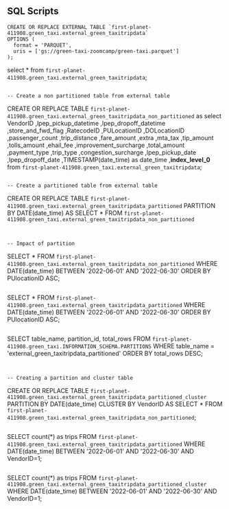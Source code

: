 ## SQL Scripts
```
CREATE OR REPLACE EXTERNAL TABLE `first-planet-411908.green_taxi.external_green_taxitripdata`
OPTIONS (
  format = 'PARQUET',
  uris = ['gs://green-taxi-zoomcamp/green-taxi.parquet']
);
```
select * from `first-planet-411908.green_taxi.external_green_taxitripdata`;
```

-- Create a non partitioned table from external table
```
CREATE OR REPLACE TABLE `first-planet-411908.green_taxi.external_green_taxitripdata_non_partitioned`
as select VendorID ,lpep_pickup_datetime ,lpep_dropoff_datetime ,store_and_fwd_flag ,RatecodeID ,PULocationID ,DOLocationID ,passenger_count ,trip_distance ,fare_amount ,extra ,mta_tax ,tip_amount ,tolls_amount ,ehail_fee ,improvement_surcharge ,total_amount ,payment_type ,trip_type ,congestion_surcharge ,lpep_pickup_date ,lpep_dropoff_date ,TIMESTAMP(date_time) as date_time  ,__index_level_0__  from `first-planet-411908.green_taxi.external_green_taxitripdata`;
```

-- Create a partitioned table from external table
```
CREATE OR REPLACE TABLE `first-planet-411908.green_taxi.external_green_taxitripdata_partitioned`
PARTITION BY
  DATE(date_time) AS
SELECT * FROM `first-planet-411908.green_taxi.external_green_taxitripdata_non_partitioned` 
```


-- Impact of partition
```
SELECT * FROM `first-planet-411908.green_taxi.external_green_taxitripdata_non_partitioned`
WHERE DATE(date_time) BETWEEN '2022-06-01' AND '2022-06-30'
ORDER BY PUlocationID ASC;
```

```
SELECT * FROM `first-planet-411908.green_taxi.external_green_taxitripdata_partitioned`
WHERE DATE(date_time) BETWEEN '2022-06-01' AND '2022-06-30'
ORDER BY PUlocationID ASC;
```

```
SELECT table_name, partition_id, total_rows
FROM `first-planet-411908.green_taxi.INFORMATION_SCHEMA.PARTITIONS`
WHERE table_name = 'external_green_taxitripdata_partitioned'
ORDER BY total_rows DESC;
```


-- Creating a partition and cluster table
```
CREATE OR REPLACE TABLE `first-planet-411908.green_taxi.external_green_taxitripdata_partitioned_cluster`
PARTITION BY DATE(date_time)
CLUSTER BY VendorID AS
SELECT * FROM `first-planet-411908.green_taxi.external_green_taxitripdata_non_partitioned`;
```

```
SELECT count(*) as trips
FROM `first-planet-411908.green_taxi.external_green_taxitripdata_partitioned`
WHERE DATE(date_time) BETWEEN '2022-06-01' AND '2022-06-30'
  AND VendorID=1;
```

```
  SELECT count(*) as trips
FROM `first-planet-411908.green_taxi.external_green_taxitripdata_partitioned_cluster`
WHERE DATE(date_time) BETWEEN '2022-06-01' AND '2022-06-30'
  AND VendorID=1;
```
